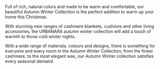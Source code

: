  

Full of rich, natural colors and made to be warm and comfortable, our beautiful Autumn Winter Collection is the perfect addition to warm up your home this Christmas.

With stunning new ranges of cashmere blankets, cushions and other living accessories, the URBANARA autumn winter collection will add a touch of warmth to those cold winter nights.

With a wide range of materials, colours and designs, there is something for everyone and every room in the Autumn Winter Collection; from the finest cashmere, to the most elegant wax, our Autumn Winter collection satisfies every seasonal demand. 
